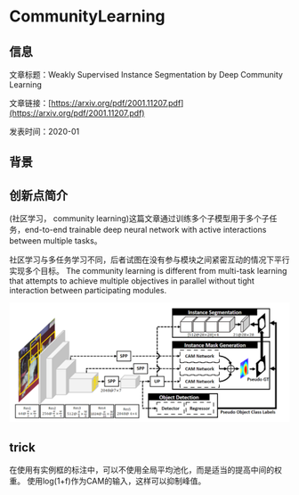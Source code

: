 # CommunityLearning

## 信息

文章标题：Weakly Supervised Instance Segmentation by Deep Community Learning

文章链接：[https://arxiv.org/pdf/2001.11207.pdf](https://arxiv.org/pdf/2001.11207.pdf)

发表时间：2020-01


## 背景


## 创新点简介
(社区学习， community learning)这篇文章通过训练多个子模型用于多个子任务，end-to-end trainable deep neural network with active interactions between multiple tasks。

社区学习与多任务学习不同，后者试图在没有参与模块之间紧密互动的情况下平行实现多个目标。
The community learning is different from multi-task learning that attempts to achieve multiple objectives in parallel without tight interaction between participating modules.

![](../../../img/article/2021-12-10-14-59-50.png)


## trick
在使用有实例框的标注中，可以不使用全局平均池化，而是适当的提高中间的权重。
使用log(1+f)作为CAM的输入，这样可以抑制峰值。